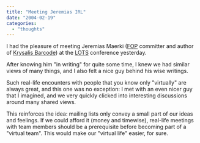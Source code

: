 ```yaml
---
title: "Meeting Jeremias IRL"
date: "2004-02-19"
categories: 
  - "thoughts"
---
```


I had the pleasure of meeting Jeremias Maerki ([FOP](http://xml.apache.org/fop/) committer and author of [Krysalis Barcode](http://krysalis.org/barcode/)) at the [LOTS](http://www.lots.ch) conference yesterday.

After knowing him "in writing" for quite some time, I knew we had similar views of many things, and I also felt a nice guy behind his wise writings.

Such real-life encounters with people that you know only "virtually" are always great, and this one was no exception: I met with an even nicer guy that I imagined, and we very quickly clicked into interesting discussions around many shared views.

This reinforces the idea: mailing lists only convey a small part of our ideas and feelings. If we could afford it (money and timewise), real-life meetings with team members should be a prerequisite before becoming part of a "virtual team". This would make our "virtual life" easier, for sure.
